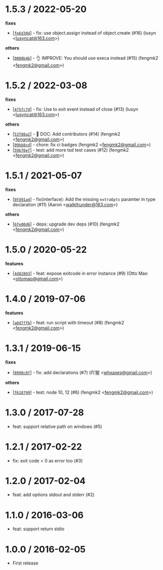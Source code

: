 
1.5.3 / 2022-05-20
==================

**fixes**
  * [[`fe6d304`](http://github.com/node-modules/runscript/commit/fe6d304ab66229f1e58ecac9069e15d9eedc2e04)] - fix: use object.assign instead of object.create (#16) (lusyn <<lusyncat@163.com>>)

**others**
  * [[`0008b4b`](http://github.com/node-modules/runscript/commit/0008b4bbcd32f348dc86eb374615562c63dfe24c)] - 👌 IMPROVE: You should use execa instead (#15) (fengmk2 <<fengmk2@gmail.com>>)

1.5.2 / 2022-03-08
==================

**fixes**
  * [[`475fc7d`](http://github.com/node-modules/runscript/commit/475fc7dcf9e8558875713f4ec016ff251315bcdd)] - fix: Use to exit event instead of close  (#13) (lusyn <<lusyncat@163.com>>)

**others**
  * [[`53f88a2`](http://github.com/node-modules/runscript/commit/53f88a28008049b0c17be8c79a4ea24d9288b0b9)] - 📖 DOC: Add contributors (#14) (fengmk2 <<fengmk2@gmail.com>>)
  * [[`09bb8cd`](http://github.com/node-modules/runscript/commit/09bb8cd38add3ae5b1b1ab46bb090dbcca4ae3b7)] - chore: fix ci badges (fengmk2 <<fengmk2@gmail.com>>)
  * [[`59b76ef`](http://github.com/node-modules/runscript/commit/59b76efac12095417155602fbd39f530cf3f8600)] - test: add more tsd test cases (#12) (fengmk2 <<fengmk2@gmail.com>>)

1.5.1 / 2021-05-07
==================

**fixes**
  * [[`0fd91a4`](http://github.com/node-modules/runscript/commit/0fd91a420da493d1885f7ccd66a6a77394144551)] - fix(interface): Add the missing `extraOpts` paramter in type declaration (#11) (Aaron <<walkthunder@163.com>>)

**others**
  * [[`6fe00d6`](http://github.com/node-modules/runscript/commit/6fe00d69fd91914f7f0a05f18c38fdc1252946fb)] - deps: upgrade dev deps (#10) (fengmk2 <<fengmk2@gmail.com>>)

1.5.0 / 2020-05-22
==================

**features**
  * [[`4d82803`](http://github.com/node-modules/runscript/commit/4d82803172f0a0ef0dd4a5ffecf6e4c44ae63484)] - feat: expose exitcode in error instance (#9) (Otto Mao <<ottomao@gmail.com>>)

1.4.0 / 2019-07-06
==================

**features**
  * [[`a0d7ffb`](http://github.com/node-modules/runscript/commit/a0d7ffb815041baa89b46fb5d76b23f759cd56fb)] - feat: run script with timeout (#8) (fengmk2 <<fengmk2@gmail.com>>)

1.3.1 / 2019-06-15
==================

**fixes**
  * [[`8998c8f`](http://github.com/node-modules/runscript/commit/8998c8f778ce24bb36c653903719fd4ff2189a70)] - fix: add declarations (#7) (吖猩 <<whxaxes@gmail.com>>)

**others**
  * [[`f618799`](http://github.com/node-modules/runscript/commit/f618799676b43ff2ecda94f7e1677b51cacb8af5)] - test: node 10, 12 (#6) (fengmk2 <<fengmk2@gmail.com>>)

1.3.0 / 2017-07-28
==================

  * feat: support relative path on windows (#5)

1.2.1 / 2017-02-22
==================

  * fix: exit code < 0 as error too (#3)

1.2.0 / 2017-02-04
==================

  * feat: add options stdout and stderr (#2)

1.1.0 / 2016-03-06
==================

  * feat: support return stdio

1.0.0 / 2016-02-05
==================

  * First release
